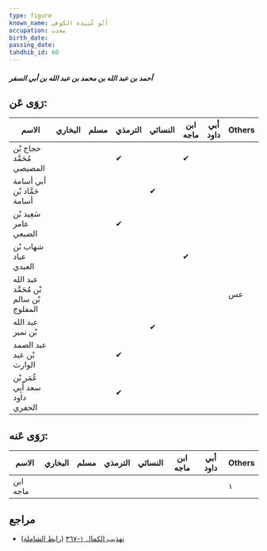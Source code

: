 ```yaml
---
type: figure
known_name: أَبُو عُبَيدة الكوفي
occupation: محدث
birth_date:
passing_date:
tahdhib_id: 60
---
```

##### أحمد بن عبد الله بن محمد بن عبد الله بن أبي السفر

## رَوَى عَن:
| الاسم                                  | البخاري | مسلم | الترمذي | النسائي | ابن ماجه | أبي داود | Others |
| -------------------------------------- | ------- | ---- | ------- | ------- | -------- | -------- | ------ |
| حجاج بْن مُحَمَّد المصيصي              |         |      | ✔       |         | ✔        |          |        |
| أبي أسامة حَمَّاد بْن أسامة            |         |      |         | ✔       |          |          |        |
| سَعِيد بْن عامر الضبعي                 |         |      | ✔       |         |          |          |        |
| شهاب بْن عباد العبدي                   |         |      |         |         | ✔        |          |        |
| عبد الله بْن مُحَمَّد بْن سالم المفلوج |         |      |         |         |          |          | عس     |
| عبد الله بْن نمير                      |         |      |         | ✔       |          |          |        |
| عبد الصمد بْن عبد الوارث               |         |      | ✔       |         |          |          |        |
| عُمَر بْن سعد أَبِي داود الحفري        |         |      | ✔       |         |          |          |        |
## رَوَى عَنه:
| الاسم    | البخاري | مسلم | الترمذي | النسائي | ابن ماجه | أبي داود | Others |
| -------- | ------- | ---- | ------- | ------- | -------- | -------- | ------ |
| ابن ماجه |         |      |         |         |          |          | ١      |
## مراجع
- [تهذيب الكمال ١-٣٦٧](obsidian://open?vault=Tahdhib-al-Kamal&file=Figures/٦٠-أحمد%20بن%20عبد%20الله%20بن%20محمد%20بن%20عبد%20الله%20بن%20أبي%20السفر) ([رابط الشاملة](https://shamela.ws/book/3722/366))